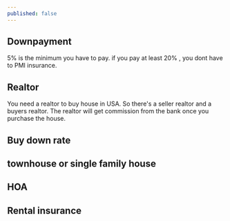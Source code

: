 ```yaml
---
published: false
---
```


## Downpayment

5% is the minimum you have to pay. if you pay at least 20% , you dont have to PMI insurance.

## Realtor

You need a realtor to buy house in USA. So there's a seller realtor and a buyers realtor. The realtor will get commission from the bank once you purchase the house.

## Buy down rate

## townhouse or single family house

## HOA 

## Rental insurance 
